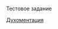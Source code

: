 Тестовое задание

[Духоментация](https://app.swaggerhub.com/apis/8-pink-dino/short-url-service/1.0.0#/)
